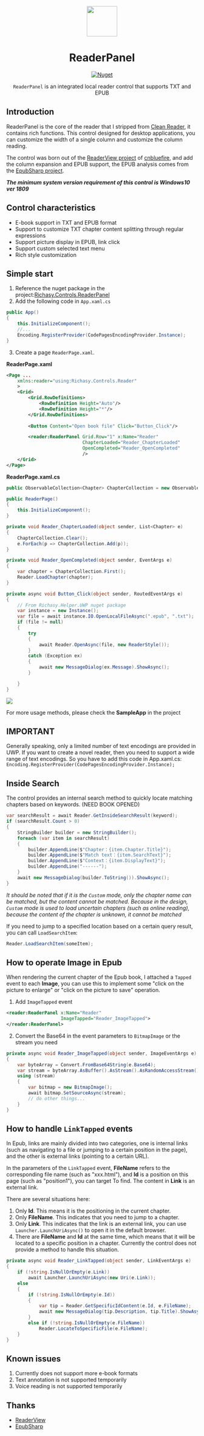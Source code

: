 <p align="center">
    <img src="https://i.loli.net/2020/11/04/rRldg9FvEpjAuVY.png" align="center" height="80"/>
</p>

<div align="center">

# ReaderPanel

[![Nuget](https://img.shields.io/nuget/v/Richasy.Controls.ReaderPanel)](https://www.nuget.org/packages/Richasy.Controls.ReaderPanel/)

`ReaderPanel` is an integrated local reader control that supports TXT and EPUB

</div>

## Introduction

ReaderPanel is the core of the reader that I stripped from [Clean Reader](https://www.microsoft.com/en-us/p/clean-reader/9mv65l2xfcsk), it contains rich functions. This control designed for desktop applications, you can customize the width of a single column and customize the column reading.

The control was born out of the [ReaderView project](https://github.com/cnbluefire/ReaderView) of [cnbluefire](https://github.com/cnbluefire), and add the column expansion and EPUB support, the EPUB analysis comes from the [EpubSharp project](https://github.com/Asido/EpubSharp/).

***The minimum system version requirement of this control is Windows10 ver 1809***

## Control characteristics

- E-book support in TXT and EPUB format
- Support to customize TXT chapter content splitting through regular expressions
- Support picture display in EPUB, link click
- Support custom selected text menu
- Rich style customization

## Simple start

1. Reference the nuget package in the project:[Richasy.Controls.ReaderPanel](https://www.nuget.org/packages/Richasy.Controls.ReaderPanel/)
2. Add the following code in `App.xaml.cs`

```csharp
public App()
{
    this.InitializeComponent();
    //...
    Encoding.RegisterProvider(CodePagesEncodingProvider.Instance);
}
```

3. Create a page `ReaderPage.xaml`.

**ReaderPage.xaml**

```xml
<Page ...
    xmlns:reader="using:Richasy.Controls.Reader"
    >
    <Grid>
        <Grid.RowDefinitions>
            <RowDefinition Height="Auto"/>
            <RowDefinition Height="*"/>
        </Grid.RowDefinitions>
        
        <Button Content="Open book file" Click="Button_Click"/>

        <reader:ReaderPanel Grid.Row="1" x:Name="Reader"
                            ChapterLoaded="Reader_ChapterLoaded"
                            OpenCompleted="Reader_OpenCompleted"
                            />
    </Grid>
</Page>
```

**ReaderPage.xaml.cs**

```csharp
public ObservableCollection<Chapter> ChapterCollection = new ObservableCollection<Chapter>();

public ReaderPage()
{
    this.InitializeComponent();
}

private void Reader_ChapterLoaded(object sender, List<Chapter> e)
{
    ChapterCollection.Clear();
    e.ForEach(p => ChapterCollection.Add(p));
}

private void Reader_OpenCompleted(object sender, EventArgs e)
{
    var chapter = ChapterCollection.First();
    Reader.LoadChapter(chapter);
}

private async void Button_Click(object sender, RoutedEventArgs e)
{
    // From Richasy.Helper.UWP nuget package
    var instance = new Instance();
    var file = await instance.IO.OpenLocalFileAsync(".epub", ".txt");
    if (file != null)
    {
        try
        {
            await Reader.OpenAsync(file, new ReaderStyle());
        }
        catch (Exception ex)
        {
            await new MessageDialog(ex.Message).ShowAsync();
        }

    }
}
```

![](https://i.loli.net/2020/11/04/ywnsEbfALgcMBHR.png)

For more usage methods, please check the **SampleApp** in the project

## IMPORTANT

Generally speaking, only a limited number of text encodings are provided in UWP. If you want to create a novel reader, then you need to support a wide range of text encodings. So you have to add this code in App.xaml.cs: `Encoding.RegisterProvider(CodePagesEncodingProvider.Instance);`

## Inside Search

The control provides an internal search method to quickly locate matching chapters based on keywords. (NEED BOOK OPENED)

```csharp
var searchResult = await Reader.GetInsideSearchResult(keyword);
if (searchResult.Count > 0)
{
    StringBuilder builder = new StringBuilder();
    foreach (var item in searchResult)
    {
        builder.AppendLine($"Chapter：{item.Chapter.Title}");
        builder.AppendLine($"Match text：{item.SearchText}");
        builder.AppendLine($"Context：{item.DisplayText}");
        builder.AppendLine("------");
    }
    await new MessageDialog(builder.ToString()).ShowAsync();
}
```

*It should be noted that if it is the `Custom` mode, only the chapter name can be matched, but the content cannot be matched. Because in the design, `Custom` mode is used to load uncertain chapters (such as online reading), because the content of the chapter is unknown, it cannot be matched*

If you need to jump to a specified location based on a certain query result, you can call `LoadSearchItem`:

```csharp
Reader.LoadSearchItem(someItem);
```

## How to operate Image in Epub

When rendering the current chapter of the Epub book, I attached a `Tapped` event to each **Image**, you can use this to implement some "click on the picture to enlarge" or "click on the picture to save" operation.

1. Add `ImageTapped` event

```xml
<reader:ReaderPanel x:Name="Reader"
                    ImageTapped="Reader_ImageTapped">
</reader:ReaderPanel>
```

2. Convert the Base64 in the event parameters to `BitmapImage` or the stream you need

```csharp
private async void Reader_ImageTapped(object sender, ImageEventArgs e)
{
    var byteArray = Convert.FromBase64String(e.Base64);
    var stream = byteArray.AsBuffer().AsStream().AsRandomAccessStream();
    using (stream)
    {
        var bitmap = new BitmapImage();
        await bitmap.SetSourceAsync(stream);
        // do other things...
    }
}
```

## How to handle `LinkTapped` events

In Epub, links are mainly divided into two categories, one is internal links (such as navigating to a file or jumping to a certain position in the page), and the other is external links (pointing to a certain URL).

In the parameters of the `LinkTapped` event, **FileName** refers to the corresponding file name (such as "xxx.html"), and **Id** is a position on this page (such as "position1"), you can target To find. The content in **Link** is an external link.

There are several situations here:

1. Only **Id**. This means it is the positioning in the current chapter.
2. Only **FileName**. This indicates that you need to jump to a chapter.
3. Only **Link**. This indicates that the link is an external link, you can use `Launcher.LaunchUriAsync()` to open it in the default browser.
4. There are **FileName** and **Id** at the same time, which means that it will be located to a specific position in a chapter. Currently the control does not provide a method to handle this situation.

```csharp
private async void Reader_LinkTapped(object sender, LinkEventArgs e)
{
    if (!string.IsNullOrEmpty(e.Link))
        await Launcher.LaunchUriAsync(new Uri(e.Link));
    else
    {
        if (!string.IsNullOrEmpty(e.Id))
        {
            var tip = Reader.GetSpecificIdContent(e.Id, e.FileName);
            await new MessageDialog(tip.Description, tip.Title).ShowAsync();
        }
        else if (!string.IsNullOrEmpty(e.FileName))
            Reader.LocateToSpecificFile(e.FileName);
    }
}
```

## Known issues

1. Currently does not support more e-book formats
2. Text annotation is not supported temporarily
3. Voice reading is not supported temporarily

## Thanks

- [ReaderView](https://github.com/cnbluefire/ReaderView)
- [EpubSharp](https://github.com/Asido/EpubSharp/)
